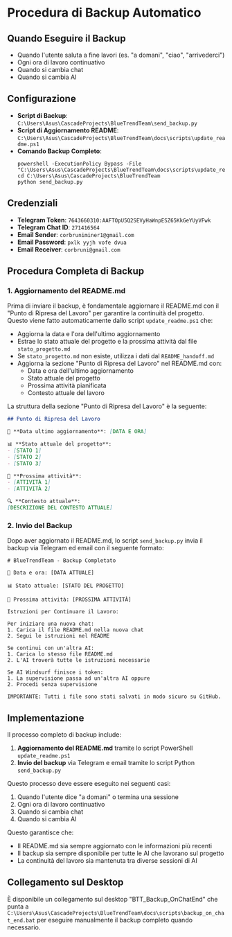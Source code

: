# Procedura di Backup Automatico

## Quando Eseguire il Backup
- Quando l'utente saluta a fine lavori (es. "a domani", "ciao", "arrivederci")
- Ogni ora di lavoro continuativo
- Quando si cambia chat
- Quando si cambia AI

## Configurazione
- **Script di Backup**: `C:\Users\Asus\CascadeProjects\BlueTrendTeam\send_backup.py`
- **Script di Aggiornamento README**: `C:\Users\Asus\CascadeProjects\BlueTrendTeam\docs\scripts\update_readme.ps1`
- **Comando Backup Completo**: 
  ```
  powershell -ExecutionPolicy Bypass -File "C:\Users\Asus\CascadeProjects\BlueTrendTeam\docs\scripts\update_readme.ps1"
  cd C:\Users\Asus\CascadeProjects\BlueTrendTeam
  python send_backup.py
  ```

## Credenziali
- **Telegram Token**: `7643660310:AAFTOpU5Q2SEVyHaWnpESZ65KkGeYUyVFwk`
- **Telegram Chat ID**: `271416564`
- **Email Sender**: `corbruniminer1@gmail.com`
- **Email Password**: `pxlk yyjh vofe dvua`
- **Email Receiver**: `corbruni@gmail.com`

## Procedura Completa di Backup

### 1. Aggiornamento del README.md

Prima di inviare il backup, è fondamentale aggiornare il README.md con il "Punto di Ripresa del Lavoro" per garantire la continuità del progetto. Questo viene fatto automaticamente dallo script `update_readme.ps1` che:

- Aggiorna la data e l'ora dell'ultimo aggiornamento
- Estrae lo stato attuale del progetto e la prossima attività dal file `stato_progetto.md`
- Se `stato_progetto.md` non esiste, utilizza i dati dal `README_handoff.md`
- Aggiorna la sezione "Punto di Ripresa del Lavoro" nel README.md con:
  - Data e ora dell'ultimo aggiornamento
  - Stato attuale del progetto
  - Prossima attività pianificata
  - Contesto attuale del lavoro

La struttura della sezione "Punto di Ripresa del Lavoro" è la seguente:

```markdown
## Punto di Ripresa del Lavoro

📅 **Data ultimo aggiornamento**: [DATA E ORA]

📊 **Stato attuale del progetto**:
- [STATO 1]
- [STATO 2]
- [STATO 3]

🔄 **Prossima attività**:
- [ATTIVITÀ 1]
- [ATTIVITÀ 2]

🔍 **Contesto attuale**:
[DESCRIZIONE DEL CONTESTO ATTUALE]
```

### 2. Invio del Backup

Dopo aver aggiornato il README.md, lo script `send_backup.py` invia il backup via Telegram ed email con il seguente formato:

```
# BlueTrendTeam - Backup Completato

📅 Data e ora: [DATA ATTUALE]

📊 Stato attuale: [STATO DEL PROGETTO]

🔄 Prossima attività: [PROSSIMA ATTIVITÀ]

Istruzioni per Continuare il Lavoro:

Per iniziare una nuova chat:
1. Carica il file README.md nella nuova chat
2. Segui le istruzioni nel README

Se continui con un'altra AI:
1. Carica lo stesso file README.md
2. L'AI troverà tutte le istruzioni necessarie

Se AI Windsurf finisce i token:
1. La supervisione passa ad un'altra AI oppure
2. Procedi senza supervisione

IMPORTANTE: Tutti i file sono stati salvati in modo sicuro su GitHub.
```

## Implementazione

Il processo completo di backup include:

1. **Aggiornamento del README.md** tramite lo script PowerShell `update_readme.ps1`
2. **Invio del backup** via Telegram e email tramite lo script Python `send_backup.py`

Questo processo deve essere eseguito nei seguenti casi:
1. Quando l'utente dice "a domani" o termina una sessione
2. Ogni ora di lavoro continuativo
3. Quando si cambia chat
4. Quando si cambia AI

Questo garantisce che:
- Il README.md sia sempre aggiornato con le informazioni più recenti
- Il backup sia sempre disponibile per tutte le AI che lavorano sul progetto
- La continuità del lavoro sia mantenuta tra diverse sessioni di AI

## Collegamento sul Desktop

È disponibile un collegamento sul desktop "BTT_Backup_OnChatEnd" che punta a `C:\Users\Asus\CascadeProjects\BlueTrendTeam\docs\scripts\backup_on_chat_end.bat` per eseguire manualmente il backup completo quando necessario.
